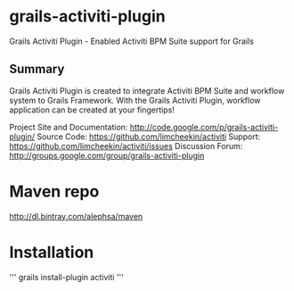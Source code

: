 # grails-activiti-plugin
Grails Activiti Plugin - Enabled Activiti BPM Suite support for Grails


## Summary
Grails Activiti Plugin is created to integrate Activiti BPM Suite and workflow system to Grails Framework. With the Grails Activiti Plugin, workflow application can be created at your fingertips!

Project Site and Documentation: http://code.google.com/p/grails-activiti-plugin/ 
Source Code: https://github.com/limcheekin/activiti 
Support: https://github.com/limcheekin/activiti/issues 
Discussion Forum: http://groups.google.com/group/grails-activiti-plugin

# Maven repo

http://dl.bintray.com/alephsa/maven

# Installation

'''
grails install-plugin activiti
'''
